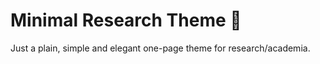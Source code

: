 # Minimal Research Theme :microscope:

Just a plain, simple and elegant one-page theme for research/academia.




